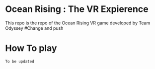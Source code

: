 # Ocean Rising : The VR Expierence
This repo is the repo of the Ocean Rising VR game developed by Team Odyssey
#Change and push
# How To play
`To be updated`
